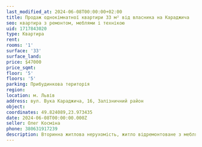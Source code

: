 ```yaml
---
last_modified_at: 2024-06-08T00:00:00+02:00
title: Продаж однокімнатної квартири 33 м² від власника на Караджича
seo: квартира з ремонтом, меблями і технікою
uid: 1717843020
type: Квартира
rent:
rooms: '1'
surface: '33'
surface_land:
price: $47000
price_sqmt:
floor: '5'
floors: '5'
parking: Прибудинкова територія
region:
location: м. Львів
address: вул. Вука Караджича, 16, Залізничний район
object:
coordinates: 49.824089,23.973435
date: 2024-06-08T00:00:00.000Z
seller: Олег Косміна
phone: 380631917239
description: Вторинна житлова нерухомість, житло відремонтоване з меблями і технікою, придатне і готове для проживання
---
```

